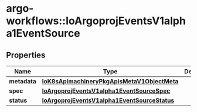 # argo-workflows::IoArgoprojEventsV1alpha1EventSource

## Properties
Name | Type | Description | Notes
------------ | ------------- | ------------- | -------------
**metadata** | [**IoK8sApimachineryPkgApisMetaV1ObjectMeta**](IoK8sApimachineryPkgApisMetaV1ObjectMeta.md) |  | [optional] 
**spec** | [**IoArgoprojEventsV1alpha1EventSourceSpec**](IoArgoprojEventsV1alpha1EventSourceSpec.md) |  | [optional] 
**status** | [**IoArgoprojEventsV1alpha1EventSourceStatus**](IoArgoprojEventsV1alpha1EventSourceStatus.md) |  | [optional] 


